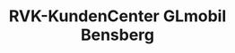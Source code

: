 ---
title: "RVK-KundenCenter GLmobil Bensberg"
url: /bergisch-gladbach/rvk-kundencenter-glmobil-bensberg/
shop: Tickets
---